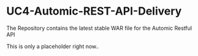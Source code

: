 # UC4-Automic-REST-API-Delivery

The Repository contains the latest stable WAR file for the Automic Restful API

This is only a placeholder right now.. 

